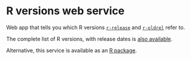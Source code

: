 
# R versions web service

Web app that tells you which R versions
[`r-release`](http://rversions.r-pkg.org/r-release) and
[`r-oldrel`](http://rversions.r-pkg.org/r-oldrel) refer to.

The complete list of R versions, with release dates is
[also available](http://rversions.r-pkg.org/r-versions).

Alternative, this service is available as an
[R package](https://github.com/metacran/rversions).
